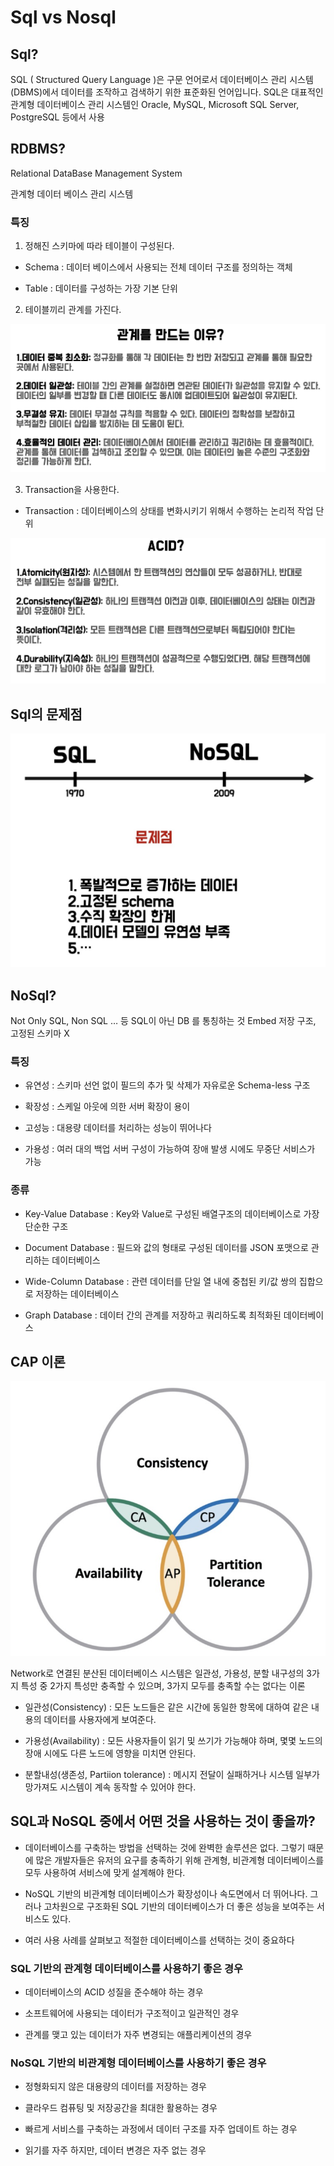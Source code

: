 # Sql vs Nosql

## Sql?

SQL ( Structured Query Language )은 구문 언어로서 데이터베이스 관리 시스템 (DBMS)에서 데이터를 조작하고 검색하기 위한 표준화된 언어입니다. SQL은 대표적인 관계형 데이터베이스 관리 시스템인 Oracle, MySQL, Microsoft SQL Server, PostgreSQL 등에서 사용

## RDBMS?

Relational DataBase Management System

관계형 데이터 베이스 관리 시스템

### 특징

1. 정해진 스키마에 따라 테이블이 구성된다.

- Schema : 데이터 베이스에서 사용되는 전체 데이터 구조를 정의하는 객체

- Table : 데이터를 구성하는 가장 기본 단위

2. 테이블끼리 관계를 가진다.

![네트워크구성](./img/relation.jpg)

3. Transaction을 사용한다.

- Transaction : 데이터베이스의 상태를 변화시키기 위해서 수행하는 논리적 작업 단위

![트랜잭션의 특징](./img/acid.jpg)

## Sql의 문제점

![sql의 문제점](./img/nosql.jpg)

## NoSql?

Not Only SQL, Non SQL … 등 SQL이 아닌 DB 를 통칭하는 것 Embed 저장 구조, 고정된 스키마 X

### 특징

- 유연성 : 스키마 선언 없이 필드의 추가 및 삭제가 자유로운 Schema-less 구조

- 확장성 : 스케일 아웃에 의한 서버 확장이 용이

- 고성능 : 대용량 데이터를 처리하는 성능이 뛰어나다

- 가용성 : 여러 대의 백업 서버 구성이 가능하여 장애 발생 시에도 무중단 서비스가 가능

### 종류

- Key-Value Database : Key와 Value로 구성된 배열구조의 데이터베이스로 가장 단순한 구조

- Document Database : 필드와 값의 형태로 구성된 데이터를 JSON 포맷으로 관리하는 데이터베이스

- Wide-Column Database : 관련 데이터를 단일 열 내에 중첩된 키/값 쌍의 집합으로 저장하는 데이터베이스

- Graph Database : 데이터 간의 관계를 저장하고 쿼리하도록 최적화된 데이터베이스

## CAP 이론

![cap 이론](./img/cap.jpg)

Network로 연결된 분산된 데이터베이스 시스템은 일관성, 가용성, 분할 내구성의 3가지 특성 중 2가지 특성만 충족할 수 있으며, 3가지 모두를 충족할 수는 없다는 이론

- 일관성(Consistency) : 모든 노드들은 같은 시간에 동일한 항목에 대하여 같은 내용의 데이터를 사용자에게 보여준다.

- 가용성(Availability) : 모든 사용자들이 읽기 및 쓰기가 가능해야 하며, 몇몇 노드의 장애 시에도 다른 노드에 영향을 미치면 안된다.

- 분할내성(생존성, Partiion tolerance) : 메시지 전달이 실패하거나 시스템 일부가 망가져도 시스템이 계속 동작할 수 있어야 한다.

## SQL과 NoSQL 중에서 어떤 것을 사용하는 것이 좋을까?

- 데이터베이스를 구축하는 방법을 선택하는 것에 완벽한 솔루션은 없다. 그렇기 때문에 많은 개발자들은 유저의 요구를 충족하기 위해 관계형, 비관계형 데이터베이스를 모두 사용하여 서비스에 맞게 설계해야 한다.

- NoSQL 기반의 비관계형 데이터베이스가 확장성이나 속도면에서 더 뛰어나다. 그러나 고차원으로 구조화된 SQL 기반의 데이터베이스가 더 좋은 성능을 보여주는 서비스도 있다.

- 여러 사용 사례를 살펴보고 적절한 데이터베이스를 선택하는 것이 중요하다

### SQL 기반의 관계형 데이터베이스를 사용하기 좋은 경우

- 데이터베이스의 ACID 성질을 준수해야 하는 경우

- 소프트웨어에 사용되는 데이터가 구조적이고 일관적인 경우

- 관계를 맺고 있는 데이터가 자주 변경되는 애플리케이션의 경우

### NoSQL 기반의 비관계형 데이터베이스를 사용하기 좋은 경우

- 정형화되지 않은 대용량의 데이터를 저장하는 경우

- 클라우드 컴퓨팅 및 저장공간을 최대한 활용하는 경우

- 빠르게 서비스를 구축하는 과정에서 데이터 구조를 자주 업데이트 하는 경우

- 읽기를 자주 하지만, 데이터 변경은 자주 없는 경우



